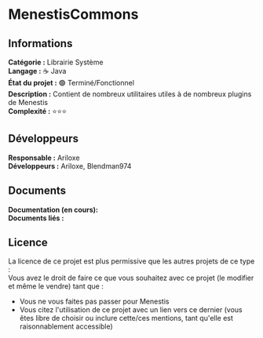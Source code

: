 # MenestisCommons

## Informations

**Catégorie :** Librairie Système  
**Langage :** ☕ Java  
**État du projet :** 🟢 Terminé/Fonctionnel  
**Description :**  Contient de nombreux utilitaires utiles à de nombreux plugins de Menestis  
**Complexité :**  ⭐⭐⭐

## Développeurs

**Responsable :** Ariloxe  
**Développeurs :** Ariloxe, Blendman974  

## Documents

**Documentation (en cours):**  
**Documents liés :**  

## Licence

La licence de ce projet est plus permissive que les autres projets de ce type :  
Vous avez le droit de faire ce que vous souhaitez avec ce projet (le modifier et même le vendre) tant que : 
- Vous ne vous faites pas passer pour Menestis
- Vous citez l'utilisation de ce projet avec un lien vers ce dernier (vous êtes libre de choisir ou inclure cette/ces mentions, tant qu'elle est raisonnablement accessible)

